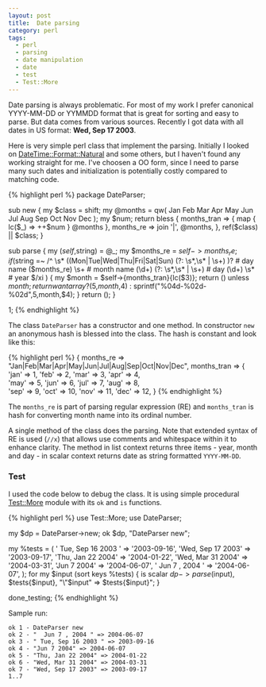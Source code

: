 ```yaml
---
layout: post
title:  Date parsing
category: perl
tags:
  - perl
  - parsing
  - date manipulation
  - date
  - test
  - Test::More
---
```

Date parsing is always problematic. For most of my work I prefer canonical 
YYYY-MM-DD or YYMMDD format that is great for sorting and easy to parse. But
data comes from various sources. Recently I got data with all dates in 
US format: **Wed, Sep 17 2003**.

Here is very simple perl class that implement the parsing. Initially I looked
on [DateTime::Format::Natural][dfn] and some others, but I haven't found any 
working straight for me. I've choosen a OO form, since I need to parse many
such dates and initialization is potentially costly compared to matching code.

{% highlight perl %}
package DateParser;

sub new {
    my $class = shift;
    my @months = qw( Jan Feb Mar Apr May Jun Jul Aug Sep Oct Nov Dec );
    my $num;
    return bless {
        months_tran => { map { lc($_) => ++$num } @months },
        months_re   => join '|', @months,
    }, ref($class) || $class;
}

sub parse {
    my ($self,$string) = @_;
    my $months_re = $self->{months_re};
    if($string =~ /^ \s*
        ((Mon|Tue|Wed|Thu|Fri|Sat|Sun) (?: \s*,\s* | \s+) )?  # day name
        ($months_re) \s+                                      # month name
        (\d+)     (?: \s*,\s* | \s+)                          # day
        (\d+)     \s*                                         # year
        $/xi
    ) {
        my $month = $self->{months_tran}{lc($3)};
        return () unless $month;
        return wantarray ? ($5,$month,$4) : sprintf("%04d-%02d-%02d",$5,$month,$4);
    }
    return ();
}

1;
{% endhighlight %}

The class `DateParser` has a constructor and one method. In constructor `new`
an anonymous hash is blessed into the class. The hash is constant and look like this:

{% highlight perl %}
{
  months_re => "Jan|Feb|Mar|Apr|May|Jun|Jul|Aug|Sep|Oct|Nov|Dec",
  months_tran => {
    'jan' => 1,   'feb' => 2,   'mar' => 3,   'apr' => 4,   
    'may' => 5,   'jun' => 6,   'jul' => 7,   'aug' => 8,   
    'sep' => 9,   'oct' => 10,  'nov' => 11,  'dec' => 12,
}
{% endhighlight %}

The `months_re` is part of parsing regular expression (RE) and `months_tran` is
hash for converting month name into its ordinal number.

A single method of the class does the parsing. Note that extended syntax of RE
is used (`//x`) that allows use comments and whitespace within it to enhance
clarity. The method in list context returns three items - year, month and day - 
in scalar context returns date as string formatted `YYYY-MM-DD`. 

### Test

I used the code below to debug the class. It is using simple procedural
[Test::More][tm] module with its `ok` and `is` functions. 

{% highlight perl %}
use Test::More;
use DateParser;

my $dp = DateParser->new;
ok $dp, "DateParser new";

my %tests = (
    ' Tue, Sep 16 2003 ' => '2003-09-16',
    'Wed, Sep 17 2003'   => '2003-09-17',
    'Thu, Jan 22 2004'   => '2004-01-22',
    'Wed, Mar 31 2004'   => '2004-03-31',
    'Jun 7 2004'         => '2004-06-07',
    '  Jun 7 , 2004 '    => '2004-06-07',
);
for my $input (sort keys %tests) {
    is  scalar $dp->parse($input),  $tests{$input},
        "\"$input\" => $tests{$input}";
}

done_testing;
{% endhighlight %}

Sample run:

    ok 1 - DateParser new
    ok 2 - "  Jun 7 , 2004 " => 2004-06-07
    ok 3 - " Tue, Sep 16 2003 " => 2003-09-16
    ok 4 - "Jun 7 2004" => 2004-06-07
    ok 5 - "Thu, Jan 22 2004" => 2004-01-22
    ok 6 - "Wed, Mar 31 2004" => 2004-03-31
    ok 7 - "Wed, Sep 17 2003" => 2003-09-17
    1..7

[dfn]: http://search.cpan.org/perldoc?DateTime::Format::Natural
[tm]:  http://search.cpan.org/perldoc?Test::More
